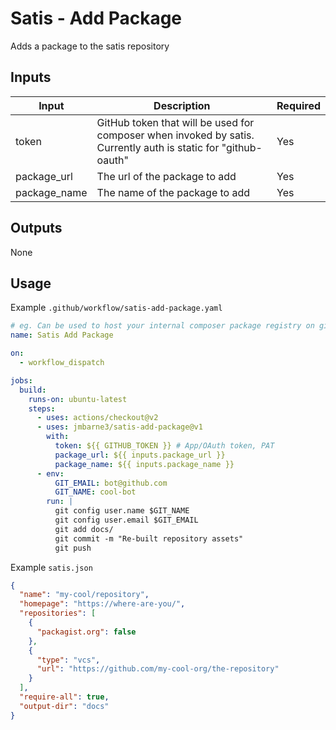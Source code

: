 # Satis - Add Package
Adds a package to the satis repository

## Inputs

| Input        | Description                                                                                             | Required                     |
|--------------|---------------------------------------------------------------------------------------------------------|------------------------------|
| token        | GitHub token that will be used for composer when invoked by satis.<br/>Currently auth is static for "github-oauth" | Yes                          |
| package_url  | The url of the package to add | Yes |
| package_name | The name of the package to add | Yes |

## Outputs
None

## Usage

Example `.github/workflow/satis-add-package.yaml`
```yaml
# eg. Can be used to host your internal composer package registry on github pages.
name: Satis Add Package

on:
  - workflow_dispatch

jobs:
  build:
    runs-on: ubuntu-latest
    steps:
      - uses: actions/checkout@v2
      - uses: jmbarne3/satis-add-package@v1
        with:
          token: ${{ GITHUB_TOKEN }} # App/OAuth token, PAT
          package_url: ${{ inputs.package_url }}
          package_name: ${{ inputs.package_name }}
      - env:
          GIT_EMAIL: bot@github.com
          GIT_NAME: cool-bot
        run: |
          git config user.name $GIT_NAME
          git config user.email $GIT_EMAIL
          git add docs/
          git commit -m "Re-built repository assets"
          git push
```

Example `satis.json`
```json
{
  "name": "my-cool/repository",
  "homepage": "https://where-are-you/",
  "repositories": [
    {
      "packagist.org": false
    },
    {
      "type": "vcs",
      "url": "https://github.com/my-cool-org/the-repository"
    }
  ],
  "require-all": true,
  "output-dir": "docs"
}
```
